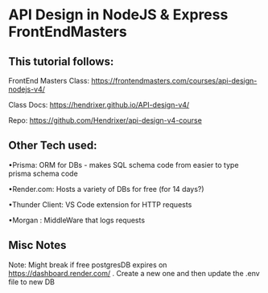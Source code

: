 # API Design in NodeJS & Express FrontEndMasters


## This tutorial follows: 

FrontEnd Masters Class: https://frontendmasters.com/courses/api-design-nodejs-v4/

Class Docs: https://hendrixer.github.io/API-design-v4/

Repo: https://github.com/Hendrixer/api-design-v4-course


## Other Tech used: 

•Prisma: ORM for DBs - makes SQL schema code from easier to type prisma schema code

•Render.com: Hosts a variety of DBs for free (for 14 days?)

•Thunder Client: VS Code extension for HTTP requests

•Morgan : MiddleWare that logs requests

## Misc Notes


Note: Might break if free postgresDB expires on https://dashboard.render.com/ . Create a new one and then update the .env file to new DB
